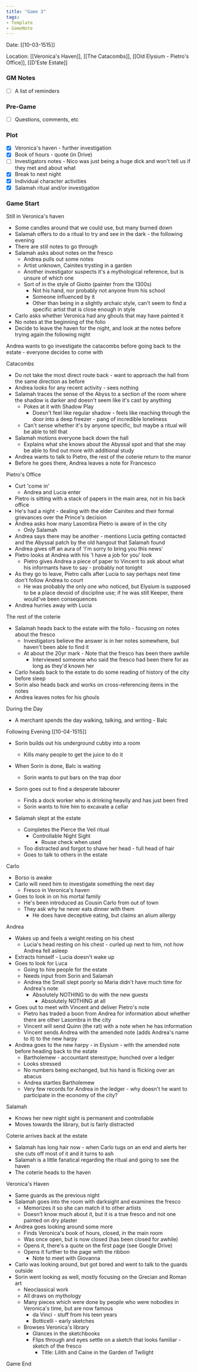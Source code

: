 ```yaml
---
title: "Game 3"
tags:
- Template
- GameNote
---
```


Date: [[10-03-1515]]

Location: [[Veronica's Haven]], [[The Catacombs]], [[Old Elysium - Pietro's Office]], [[D'Este Estate]]

### GM Notes
- [ ] A list of reminders

### Pre-Game
- [ ] Questions, comments, etc

### Plot
- [x] Veronica's haven - further investigation
- [x] Book of hours - quote (in Drive)
- [ ] Investigators notes - Nico was just being a huge dick and won't tell us if they met and about what
- [x] Break to next night
- [x] Individual character activities
- [x] Salamah ritual and/or investigation

### Game Start

Still in Veronica's haven
- Some candles around that we could use, but many burned down
- Salamah offers to do a ritual to try and see in the dark - the following evening
- There are still notes to go through
- Salamah asks about notes on the fresco
	- Andrea pulls out some notes
	- Artist unknown, Cainites trysting in a garden
	- Another investigator suspects it's a mythological reference, but is unsure of which one
	- Sort of in the style of Giotto (painter from the 1300s)
		- Not his hand, nor probably not anyone from his school
		- Someone influenced by it
		- Other than being in a slightly archaic style, can't seem to find a specific artist that is close enough in style
- Carlo asks whether Veronica had any ghouls that may have painted it
- No notes at the beginning of the folio
- Decide to leave the haven for the night, and look at the notes before trying again the following night

Andrea wants to go investigate the catacombs before going back to the estate - everyone decides to come with

Catacombs
- Do not take the most direct route back - want to approach the hall from the same direction as before
- Andrea looks for any recent activity - sees nothing
- Salamah traces the sense of the Abyss to a section of the room where the shadow is darker and doesn't seem like it's cast by anything
	- Pokes at it with Shadow Play
		- Doesn't feel like regular shadow - feels like reaching through the door into a deep freezer - pang of incredible loneliness
	- Can't sense whether it's by anyone specific, but maybe a ritual will be able to tell that
- Salamah motions everyone back down the hall
	- Explains what she knows about the Abyssal spot and that she may be able to find out more with additional study
- Andrea wants to talk to Pietro, the rest of the coterie return to the manor
- Before he goes there, Andrea leaves a note for Francesco

Pietro's Office
- Curt 'come in'
	- Andrea and Lucia enter
- Pietro is sitting with a stack of papers in the main area, not in his back office
- He's had a night - dealing with the elder Cainites and their formal grievances over the Prince's decision
- Andrea asks how many Lasombra Pietro is aware of in the city
	- Only Salamah
- Andrea says there may be another - mentions Lucia getting contacted and the Abyssal patch by the old hangout that Salamah found
- Andrea gives off an aura of 'I'm sorry to bring you this news'
- Pietro looks at Andrea with his 'I have a job for you' look
	- Pietro gives Andrea a piece of paper to Vincent to ask about what his informants have to say - probably not tonight
- As they go to leave, Pietro calls after Lucia to say perhaps next time don't follow Andrea to court
	- He was probably the only one who noticed, but Elysium is supposed to be a place devoid of discipline use; if he was still Keeper, there would've been consequences
- Andrea hurries away with Lucia

The rest of the coterie
- Salamah heads back to the estate with the folio - focusing on notes about the fresco
	- Investigators believe the answer is in her notes somewhere, but haven't been able to find it
	- At about the 20yr mark - Note that the fresco has been there awhile
		- Interviewed someone who said the fresco had been there for as long as they'd known her
- Carlo heads back to the estate to do some reading of history of the city before sleep
- Sorin also heads back and works on cross-referencing items in the notes
- Andrea leaves notes for his ghouls

During the Day
- A merchant spends the day walking, talking, and writing - Balc

Following Evening [[10-04-1515]]
- Sorin builds out his underground cubby into a room
	- Kills many people to get the juice to do it
- When Sorin is done, Balc is waiting
	- Sorin wants to put bars on the trap door
- Sorin goes out to find a desperate labourer
	- Finds a dock worker who is drinking heavily and has just been fired
	- Sorin wants to hire him to excavate a cellar

- Salamah slept at the estate
	- Completes the Pierce the Veil ritual
		- Controllable Night Sight
			- Rouse check when used
	- Too distracted and forgot to shave her head - full head of hair
	- Goes to talk to others in the estate

Carlo
- Borso is awake
- Carlo will need him to investigate something the next day
	- Fresco in Veronica's haven
- Goes to look in on his mortal family
	- He's been introduced as Cousin Carlo from out of town
	- They ask why he never eats dinner with them
		- He does have deceptive eating, but claims an alium allergy

Andrea
- Wakes up and feels a weight resting on his chest
	- Lucia's head resting on his chest - curled up next to him, not how Andrea fell asleep
- Extracts himself - Lucia doesn't wake up
- Goes to look for Luca
	- Going to hire people for the estate
	- Needs input from Sorin and Salamah
	- Andrea the Small slept poorly so Maria didn't have much time for Andrea's note
		- Absolutely NOTHING to do with the new guests
			- Absolutely NOTHING at all
- Goes out to meet with Vincent and deliver Pietro's note
	- Pietro has traded a boon from Andrea for information about whether there are other Lasombra in the city
	- Vincent will send Quinn (the rat) with a note when he has information
	- Vincent sends Andrea with the amended note (adds Andrea's name to it) to the new harpy
- Andrea goes to the new harpy - in Elysium - with the amended note before heading back to the estate
	- Bartholemew - accountant stereotype; hunched over a ledger
	- Looks stressed
	- No numbers being exchanged, but his hand is flicking over an abacus
	- Andrea startles Bartholemew	
	- Very few records for Andrea in the ledger - why doesn't he want to participate in the economy of the city?

Salamah
- Knows her new night sight is permanent and controllable
- Moves towards the library, but is fairly distracted

Coterie arrives back at the estate
- Salamah has long hair now - when Carlo tugs on an end and alerts her she cuts off most of it and it turns to ash
- Salamah is a little fanatical regarding the ritual and going to see the haven
- The coterie heads to the haven

Veronica's Haven
- Same guards as the previous night
- Salamah goes into the room with darksight and examines the fresco
	- Memorizes it so she can match it to other artists
	- Doesn't know much about it, but it is a true fresco and not one painted on dry plaster
- Andrea goes looking around some more
	- Finds Veronica's book of hours, closed, in the main room
	- Was once open, but is now closed (has been closed for awhile)
	- Opens it, there's a quote on the first page (see Google Drive)
	- Opens it further to the page with the ribbon
		- Note to meet with Giovanna
- Carlo was looking around, but got bored and went to talk to the guards outside
- Sorin went looking as well, mostly focusing on the Grecian and Roman art
	- Neoclassical work
	- All draws on mythology
	- Many pieces which were done by people who were nobodies in Veronica's time, but are now famous
		- da Vinci - stuff from his teen years
		- Botticelli - early sketches
	- Browses Veronica's library
		- Glances in the sketchbooks
		- Flips through and eyes settle on a sketch that looks familiar - sketch of the fresco
			- Title: Lilith and Caine in the Garden of Twilight

Game End